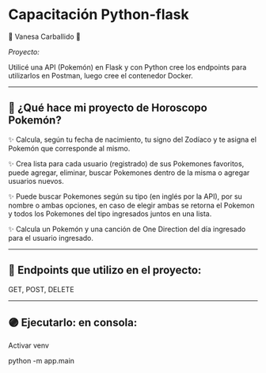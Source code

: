 # Capacitación Python-flask 

🌸 Vanesa Carballido 🌸 

_Proyecto:_

Utilicé una API (Pokemón) en Flask y con Python cree los endpoints para utilizarlos en Postman, luego cree el contenedor Docker.

_________________________________

## 💙  ¿Qué hace mi proyecto de Horoscopo Pokemón? 

✨ Calcula, según tu fecha de nacimiento, tu signo del Zodíaco y te asigna el Pokemón que corresponde al mismo.

✨ Crea lista para cada usuario (registrado) de sus Pokemones favoritos, puede agregar, eliminar, buscar Pokemones dentro de la misma o agregar usuarios nuevos.

✨ Puede buscar Pokemones según su tipo (en inglés por la API), por su nombre o ambas opciones, en caso de elegir ambas se retorna el Pokemon y todos los Pokemones del tipo ingresados juntos en una lista.

✨ Calcula un Pokemón y una canción de One Direction del día ingresado para el usuario ingresado.

_______________

## 💙 Endpoints que utilizo en el proyecto: 
GET, POST, DELETE

__________________________
## 🟣 Ejecutarlo: en consola:

Activar venv

python -m app.main
